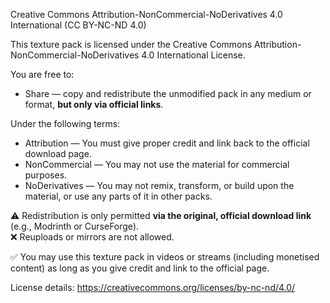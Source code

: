 Creative Commons Attribution-NonCommercial-NoDerivatives 4.0 International (CC BY-NC-ND 4.0)

This texture pack is licensed under the Creative Commons Attribution-NonCommercial-NoDerivatives 4.0 International License.

You are free to:
- Share — copy and redistribute the unmodified pack in any medium or format, **but only via official links**.

Under the following terms:
- Attribution — You must give proper credit and link back to the official download page.
- NonCommercial — You may not use the material for commercial purposes.
- NoDerivatives — You may not remix, transform, or build upon the material, or use any parts of it in other packs.

⚠ Redistribution is only permitted **via the original, official download link** (e.g., Modrinth or CurseForge).  
❌ Reuploads or mirrors are not allowed.

✅ You may use this texture pack in videos or streams (including monetised content) as long as you give credit and link to the official page.

License details: https://creativecommons.org/licenses/by-nc-nd/4.0/
